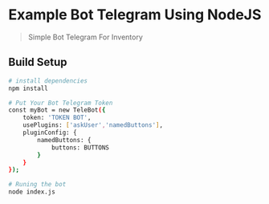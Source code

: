 # Example Bot Telegram Using NodeJS

> Simple Bot Telegram For Inventory

## Build Setup

``` bash
# install dependencies
npm install

# Put Your Bot Telegram Token
const myBot = new TeleBot({
    token: 'TOKEN BOT',
    usePlugins: ['askUser','namedButtons'],
    pluginConfig: {
        namedButtons: {
            buttons: BUTTONS
        }
    }
});

# Runing the bot
node index.js
```
